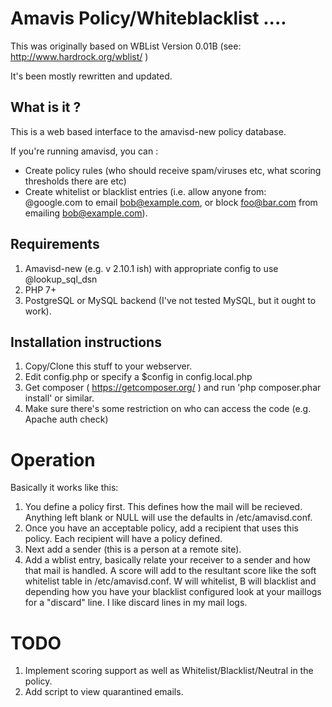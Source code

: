 # Amavis Policy/Whiteblacklist ....


This was originally based on WBList Version 0.01B  (see: http://www.hardrock.org/wblist/ )

It's been mostly rewritten and updated. 


## What is it ?

This is a web based interface to the amavisd-new policy database.  

If you're running amavisd, you can :

 * Create policy rules (who should receive spam/viruses etc, what scoring thresholds there are etc)
 * Create whitelist or blacklist entries (i.e. allow anyone from: @google.com to email bob@example.com, or block foo@bar.com from emailing bob@example.com).


## Requirements 

 1. Amavisd-new (e.g. v 2.10.1 ish) with appropriate config to use @lookup\_sql\_dsn
 2. PHP 7+
 3. PostgreSQL or MySQL backend (I've not tested MySQL, but it ought to work).

## Installation instructions

 1. Copy/Clone this stuff to your webserver.
 2. Edit config.php or specify a $config in config.local.php
 3. Get composer ( https://getcomposer.org/ ) and run 'php composer.phar install' or similar.
 4. Make sure there's some restriction on who can access the code (e.g. Apache auth check)

# Operation

Basically it works like this:

 1. You define a policy first.  This defines how the mail will be recieved. 
   Anything left blank or NULL will use the defaults in /etc/amavisd.conf.
 2. Once you have an acceptable policy, add a recipient that uses this policy. 
   Each recipient will have a policy defined.
 3. Next add a sender (this is a person at a remote site).
 4. Add a wblist entry, basically relate your receiver to a sender and how
   that mail is handled.  A score will add to the resultant score like the
   soft whitelist table in /etc/amavisd.conf.  W will whitelist, B will
   blacklist and depending how you have your blacklist configured look at your
   maillogs for a "discard" line.  I like discard lines in my mail logs.


# TODO

 1. Implement scoring support as well as Whitelist/Blacklist/Neutral in the policy.
 2. Add script to view quarantined emails.
